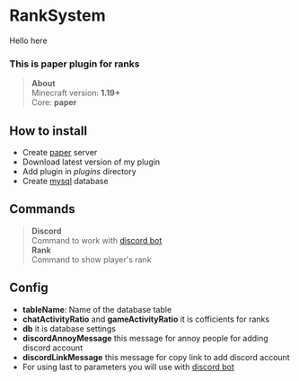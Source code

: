 # RankSystem

Hello here
### This is paper plugin for ranks

> __About__<br>
> Minecraft version: __1.19+__<br>
> Core: __paper__

## How to install 
- Create [paper](https://papermc.io) server 
- Download latest version of my plugin
- Add plugin in *plugins* directory
- Create [mysql](https://www.mysql.com) database
## Commands
 
>__Discord__ <br> Command to work with [discord bot](https://github.com/dgudim/Discord-minerank-bot)<br>
>__Rank__ <br> Command to show player's rank

## Config
- __tableName__: Name of the database table 
- __chatActivityRatio__ and __gameActivityRatio__ it is cofficients for ranks
- __db__ it is database settings
- __discordAnnoyMessage__ this message for annoy people for adding discord account
- __discordLinkMessage__ this message for copy link to add discord account
- For using last to parameters you will use with [discord bot](https://github.com/dgudim/Discord-minerank-bot)
